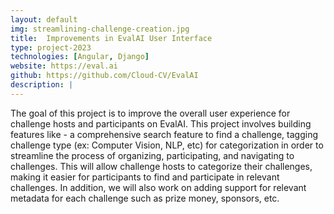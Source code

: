 ```yaml
---
layout: default
img: streamlining-challenge-creation.jpg
title:  Improvements in EvalAI User Interface
type: project-2023
technologies: [Angular, Django]
website: https://eval.ai
github: https://github.com/Cloud-CV/EvalAI
description: |
---
```

The goal of this project is to improve the overall user experience for challenge hosts and participants on EvalAI. This project involves building features like - a comprehensive search feature to find a challenge, tagging challenge type (ex: Computer Vision, NLP, etc) for categorization in order to streamline the process of organizing, participating, and navigating to challenges. This will allow challenge hosts to categorize their challenges, making it easier for participants to find and participate in relevant challenges. In addition, we will also work on adding support for relevant metadata for each challenge such as prize money, sponsors, etc.
